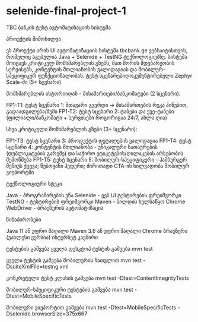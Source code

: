 # selenide-final-project-1

TBC ბანკის ტესტ ავტომატიზაციის სისტემა

პროექტის მიმოხილვა

ეს პროექტი არის UI ავტომატიზაციის სისტემა tbcbank.ge ვებსაიტისთვის,
რომელიც აგებულია Java + Selenide + TestNG ტექნოლოგიებზე. 
სისტემა მოიცავს კრიტიკულ მომხმარებლის გზებს, მათ შორის მდებარეობის სერვისებს, 
კონტენტის მთლიანობის ვალიდაციას და მობილურ-სპეციფიკურ ფუნქციონალობას.
ტესტ სცენარებიდოკუმენტირებული Zephyr Scale-ში (5+ სცენარი)

მომხმარებლის ისტორიიდან - მისამართები/ბანკომატები (2 სცენარი):

FP1-T1: ტესტ სცენარი 1: მთავარი გვერდი → მისამართების რუკა პინებით, გადაადგილება/ზუმი
FP1-T2: ტესტ სცენარი 2: ტაბები და ქვე-ტაბები (ფილიალი/ბანკომატი + სერვისები როგორიცაა 24/7, ახლა ღია)

სხვა კრიტიკული მომხმარებლის გზები (3+ სცენარი):

FP1-T3: ტესტ სცენარი 3: პროდუქტის დეტალების ვალიდაცია
FP1-T4: ტესტ სცენარი 4: კონტენტის მთლიანობა - უნიკალური სათაურების (დუბლიკატების გარეშე) და საჭირო ეტიკეტების/ღილაკების არსებობის შემოწმება
FP1-T5: ტესტ სცენარი 5: მობილურ-სპეციფიკური - ჰამბურგერ მენიუს ქცევა; წებოვანი ჰედერი; ძირითადი CTA-ის ხილვადობა მობილურ ვიუპორტში

ტექნოლოგიური სტეკი

Java - პროგრამირების ენა
Selenide - ვებ UI ტესტირების ფრეიმვორკი
TestNG - ტესტირების ფრეიმვორკი
Maven - ბილდის ხელსაწყო
Chrome WebDriver - ბრაუზერის ავტომატიზაცია


წინაპირობები

Java 11 ან უფრო მაღალი
Maven 3.6 ან უფრო მაღალი
Chrome ბრაუზერი (უახლესი ვერსია)
ინტერნეტ კავშირი

ტესტების გაშვება
 ყველა დესკტოპ ტესტის გაშვება
mvn test

 ყველა ტესტის გაშვება მობილურის ჩათვლით
mvn test -DsuiteXmlFile=testng.xml

 კონკრეტული ტესტ კლასის გაშვება
mvn test -Dtest=ContentIntegrityTests

 მობილურ-სპეციფიკური ტესტების გაშვება
mvn test -Dtest=MobileSpecificTests

 მობილური ვიუპორტით გაშვება
mvn test -Dtest=MobileSpecificTests -Dselenide.browserSize=375x667


